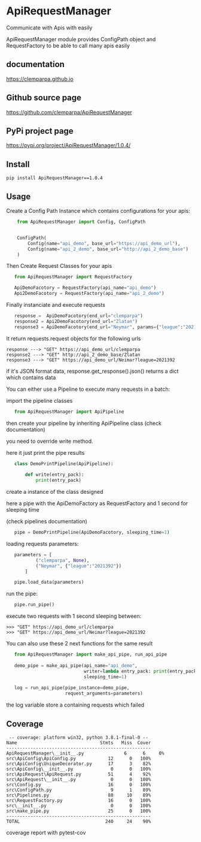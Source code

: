 # ApiRequestManager
 Communicate with Apis with easily

ApiRequestManager module provides ConfigPath object and RequestFactory to be able
to call many apis easily


## documentation 
https://clemparpa.github.io


## Github source page
https://github.com/clemparpa/ApiRequestManager


## PyPi project page
https://pypi.org/project/ApiRequestManager/1.0.4/


## Install
    
    pip install ApiRequestManager==1.0.4


## Usage

Create a Config Path Instance which contains configurations for your apis: 

 ```python
     from ApiRequestManager import Config, ConfigPath


     ConfigPath(
         Config(name="api_demo", base_url="https://api_demo_url"),
         Config(name="api_2_demo", base_url="http://api_2_demo_base")
     )
 ```
    
Then Create Request Classes for your apis

 ```python
    from ApiRequestManager import RequestFactory 

    ApiDemoFacotory = RequestFactory(api_name="api_demo")
    Api2DemoFacotory = RequestFactory(api_name="api_2_demo")
 ```
    
Finally instanciate and execute requests

 ```python
    response =  ApiDemoFacotory(end_url="clemparpa")
    response2 = Api2DemoFacotory(end_url="Zlatan")
    response3 = ApiDemoFacotory(end_url="Neymar", params={"league":"2021392"})
 ```

It return requests.request objects for the following urls

    response ---> "GET" https://api_demo_url/clemparpa
    response2 ---> "GET" http://api_2_demo_base/Zlatan
    response3 ---> "GET" https://api_demo_url/Neimar?league=2021392

if it's JSON format data, response.get_response().json() returns a dict which contains data

You can either use a Pipeline to execute many requests in a batch:

import the pipeline classes

 ```python
    from ApiRequestManager import ApiPipeline
 ```

then create your pipeline by inheriting ApiPipeline class (check documentation) 

you need to override write method.

here it just print the pipe results
    
 ```python
    class DemoPrintPipeline(ApiPipeline):
    
        def write(entry_pack):
            print(entry_pack)
 ```

create a instance of the class designed            

here a pipe with the ApiDemoFactory as RequestFactory and 1 second for sleeping time

(check pipelines documentation)

 ```python
    pipe = DemoPrintPipeline(ApiDemoFacotory, sleeping_time=1)
 ```
 
loading requests parameters:
 
 ```python
    parameters = [
            ("clemparpa", None),
            ("Neymar", {"league":"2021392"})
        ]

    pipe.load_data(parameters)
 ```
 
run the pipe:

 ```python
    pipe.run_pipe()
 ```
 
execute two requests with 1 second sleeping between:

    >>> "GET" https://api_demo_url/clemparpa
    >>> "GET" https://api_demo_url/Neimar?league=2021392


You can also use these 2 next functions for the same result
 
 ```python
    from ApiRequestManager import make_api_pipe, run_api_pipe
    
    demo_pipe = make_api_pipe(api_name="api_demo",
                              writer=lambda entry_pack: print(entry_pack),
                              sleeping_time=1)
    
    log = run_api_pipe(pipe_instance=demo_pipe,
                       request_arguments=parameters)
 ```                       

the log variable store a containing requests which failed
   


## Coverage

     -- coverage: platform win32, python 3.8.1-final-0 --
    Name                               Stmts   Miss  Cover
    ------------------------------------------------------
    ApiRequestManager\__init__.py               6      6     0%
    src\ApiConfig\ApiConfig.py            12      0   100%
    src\ApiConfig\UniqueDecorator.py      17      3    82%
    src\ApiConfig\__init__.py              0      0   100%
    src\ApiRequest\ApiRequest.py          51      4    92%
    src\ApiRequest\__init__.py             0      0   100%
    src\Config.py                         16      0   100%
    src\ConfigPath.py                      9      1    89%
    src\Pipelines.py                      88     10    89%
    src\RequestFactory.py                 16      0   100%
    src\__init__.py                        0      0   100%
    src\make_pipe.py                      25      0   100%
    ------------------------------------------------------
    TOTAL                                240     24    90%



coverage report with pytest-cov
